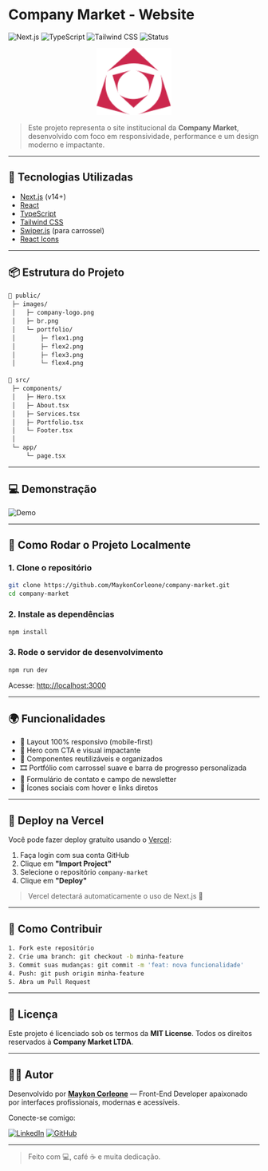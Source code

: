 # Company Market - Website

![Next.js](https://img.shields.io/badge/Next.js-000?style=for-the-badge&logo=next.js&logoColor=white)
![TypeScript](https://img.shields.io/badge/TypeScript-007ACC?style=for-the-badge&logo=typescript&logoColor=white)
![Tailwind CSS](https://img.shields.io/badge/Tailwind-06B6D4?style=for-the-badge&logo=tailwindcss&logoColor=white)
![Status](https://img.shields.io/badge/status-em%20desenvolvimento-yellow?style=for-the-badge)

<div align="center">
  <img src="./public/images/company-logo.png" alt="Company Market logo" width="150" />
</div>

> Este projeto representa o site institucional da **Company Market**, desenvolvido com foco em responsividade, performance e um design moderno e impactante.

---

## 🧱 Tecnologias Utilizadas

- [Next.js](https://nextjs.org/) (v14+)
- [React](https://react.dev/)
- [TypeScript](https://www.typescriptlang.org/)
- [Tailwind CSS](https://tailwindcss.com/)
- [Swiper.js](https://swiperjs.com/) (para carrossel)
- [React Icons](https://react-icons.github.io/react-icons/)

---

## 📦 Estrutura do Projeto

```bash
📁 public/
 ├─ images/
 │   ├─ company-logo.png
 │   ├─ br.png
 │   └─ portfolio/
 │       ├─ flex1.png
 │       ├─ flex2.png
 │       ├─ flex3.png
 │       └─ flex4.png

📁 src/
 ├─ components/
 │   ├─ Hero.tsx
 │   ├─ About.tsx
 │   ├─ Services.tsx
 │   ├─ Portfolio.tsx
 │   └─ Footer.tsx
 │
 └─ app/
     └─ page.tsx
```

---

## 💻 Demonstração

![Demo](./public/demo.gif)

---

## 🚀 Como Rodar o Projeto Localmente

### 1. Clone o repositório
```bash
git clone https://github.com/MaykonCorleone/company-market.git
cd company-market
```

### 2. Instale as dependências
```bash
npm install
```

### 3. Rode o servidor de desenvolvimento
```bash
npm run dev
```

Acesse: [http://localhost:3000](http://localhost:3000)

---

## 🌍 Funcionalidades

- 📱 Layout 100% responsivo (mobile-first)
- 🎯 Hero com CTA e visual impactante
- 🧩 Componentes reutilizáveis e organizados
- 🎞️ Portfólio com carrossel suave e barra de progresso personalizada
- 📨 Formulário de contato e campo de newsletter
- 🔗 Ícones sociais com hover e links diretos

---

## 🧪 Deploy na Vercel

Você pode fazer deploy gratuito usando o [Vercel](https://vercel.com/):

1. Faça login com sua conta GitHub
2. Clique em **"Import Project"**
3. Selecione o repositório `company-market`
4. Clique em **"Deploy"**

> Vercel detectará automaticamente o uso de Next.js 🚀

---

## 🤝 Como Contribuir

```bash
1. Fork este repositório
2. Crie uma branch: git checkout -b minha-feature
3. Commit suas mudanças: git commit -m 'feat: nova funcionalidade'
4. Push: git push origin minha-feature
5. Abra um Pull Request
```

---

## 📄 Licença

Este projeto é licenciado sob os termos da **MIT License**. Todos os direitos reservados à **Company Market LTDA**.

---

## 👨‍💻 Autor

Desenvolvido por **[Maykon Corleone](https://github.com/MaykonCorleone)** — Front-End Developer apaixonado por interfaces profissionais, modernas e acessíveis.

Conecte-se comigo:

[![LinkedIn](https://img.shields.io/badge/-LinkedIn-blue?style=flat-square&logo=linkedin&logoColor=white)](https://www.linkedin.com/in/seu-usuario)
[![GitHub](https://img.shields.io/badge/-GitHub-black?style=flat-square&logo=github&logoColor=white)](https://github.com/MaykonCorleone)

---

> Feito com 💻, café ☕ e muita dedicação.
